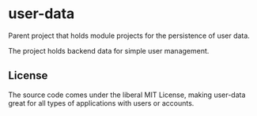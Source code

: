 # user-data

Parent project that holds module projects for the persistence of user data.

The project holds backend data for simple user management.

## License

The source code comes under the liberal MIT License, making user-data great for all types of applications with users or accounts.
